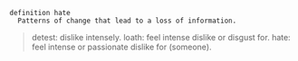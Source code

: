 
```
definition hate
  Patterns of change that lead to a loss of information.
```

> detest: dislike intensely.
> loath: feel intense dislike or disgust for.
> hate: feel intense or passionate dislike for (someone).

